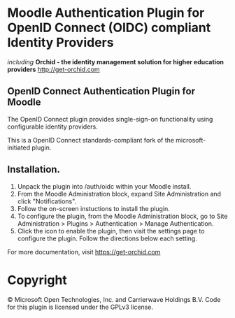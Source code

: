 # Moodle Authentication Plugin for OpenID Connect (OIDC) compliant Identity Providers
*including* **Orchid - the identity management solution for higher education providers** http://get-orchid.com

## OpenID Connect Authentication Plugin for Moodle

The OpenID Connect plugin provides single-sign-on functionality using configurable identity providers.

This is a OpenID Connect standards-compliant fork of the microsoft-initiated plugin.

## Installation.

1. Unpack the plugin into /auth/oidc within your Moodle install.
2. From the Moodle Administration block, expand Site Administration and click "Notifications".
3. Follow the on-screen instuctions to install the plugin.
4. To configure the plugin, from the Moodle Administration block, go to Site Administration > Plugins > Authentication > Manage Authentication.
5. Click the icon to enable the plugin, then visit the settings page to configure the plugin. Follow the directions below each setting.

For more documentation, visit https://get-orchid.com

# Copyright

&copy; Microsoft Open Technologies, Inc. and Carrierwave Holdings B.V. Code for this plugin is licensed under the GPLv3 license.